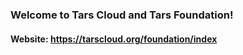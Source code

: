 ### Welcome to Tars Cloud and Tars Foundation!

#### Website: https://tarscloud.org/foundation/index
